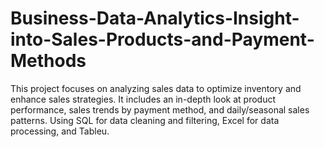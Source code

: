 # Business-Data-Analytics-Insight-into-Sales-Products-and-Payment-Methods
This project focuses on analyzing sales data to optimize inventory and enhance sales strategies. It includes an in-depth look at product performance, sales trends by payment method, and daily/seasonal sales patterns. Using SQL for data cleaning and filtering, Excel for data processing, and Tableu.
